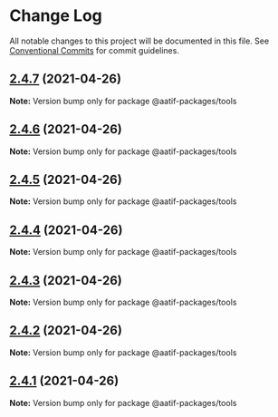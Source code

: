 # Change Log

All notable changes to this project will be documented in this file.
See [Conventional Commits](https://conventionalcommits.org) for commit guidelines.

## [2.4.7](https://github.com/aatifbandey/mono-react/compare/@aatif-packages/tools@2.4.6...@aatif-packages/tools@2.4.7) (2021-04-26)

**Note:** Version bump only for package @aatif-packages/tools





## [2.4.6](https://github.com/aatifbandey/mono-react/compare/@aatif-packages/tools@2.4.5...@aatif-packages/tools@2.4.6) (2021-04-26)

**Note:** Version bump only for package @aatif-packages/tools





## [2.4.5](https://github.com/aatifbandey/mono-react/compare/@aatif-packages/tools@2.4.4...@aatif-packages/tools@2.4.5) (2021-04-26)

**Note:** Version bump only for package @aatif-packages/tools





## [2.4.4](https://github.com/aatifbandey/mono-react/compare/@aatif-packages/tools@2.4.3...@aatif-packages/tools@2.4.4) (2021-04-26)

**Note:** Version bump only for package @aatif-packages/tools





## [2.4.3](https://github.com/aatifbandey/mono-react/compare/@aatif-packages/tools@2.4.2...@aatif-packages/tools@2.4.3) (2021-04-26)

**Note:** Version bump only for package @aatif-packages/tools





## [2.4.2](https://github.com/aatifbandey/mono-react/compare/@aatif-packages/tools@2.4.1...@aatif-packages/tools@2.4.2) (2021-04-26)

**Note:** Version bump only for package @aatif-packages/tools





## [2.4.1](https://github.com/aatifbandey/mono-react/compare/@aatif-packages/tools@2.4.0...@aatif-packages/tools@2.4.1) (2021-04-26)

**Note:** Version bump only for package @aatif-packages/tools
